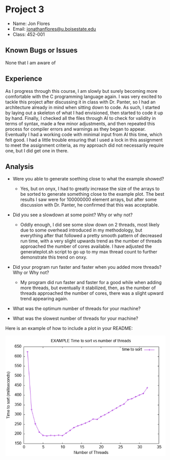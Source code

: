 # Project 3

- Name: Jon Flores
- Email: jonathanflores@u.boisestate.edu
- Class: 452-001

## Known Bugs or Issues

None that I am aware of

## Experience

As I progress through this course, I am slowly but surely becoming more comfortable with the C programming language again. I was very excited to tackle this project after discussing it in class with Dr. Panter, so I had an architecture already in mind when sitting down to code. As such, I started by laying out a skeleton of what I had envisioned, then started to code it up by hand. Finally, I checked all the files through AI to check for validity in terms of syntax, made a few minor adjustments, and then repeated this process for compiler errors and warnings as they began to appear. Eventually I had a working code with minimal input from AI this time, which felt good. I had a little trouble ensuring that I used a lock in this assignment to meet the assignment criteria, as my approach did not necessarily require one, but I did get one in there.

## Analysis

- Were you able to generate soething close to what the example showed?
    - Yes, but on onyx, I had to greatly increase the size of the arrays to be sorted to generate something close to the example plot. The best results I saw were for 100000000 element arrays, but after some discussion with Dr. Panter, he confirmed that this was acceptable.

- Did you see a slowdown at some point? Why or why not?
    - Oddly enough, I did see some slow down on 2 threads, most likely due to some overhead introduced in my methodology, but everything after that followed a pretty smooth pattern of decreased run time, with a very slight upwards trend as the number of threads approached the number of cores available. I have adjusted the generateplot.sh script to go up to my max thread count to further demonstrate this trend on onxy.

- Did your program run faster and faster when you added more threads? Why or Why not?
    - My program did run faster and faster for a good while when adding more threads, but eventually it stabilized, then, as the number of threads approached the number of cores, there was a slight upward trend appearing again.

- What was the optimum number of threads for your machine?

- What was the slowest number of threads for your machine?

Here is an example of how to include a plot in your README:

![Example Image](scripts/example_plot.png)